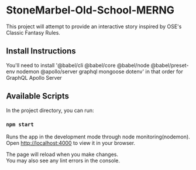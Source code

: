 # StoneMarbel-Old-School-MERNG

This project will attempt to provide an interactive story inspired by OSE's Classic Fantasy Rules.

## Install Instructions

You'll need to install '@babel/cli @babel/core @babel/node @babel/preset-env nodemon @apollo/server graphql mongoose dotenv' in that order for GraphQL Apollo Server

## Available Scripts

In the project directory, you can run:

### `npm start`

Runs the app in the development mode through node monitoring(nodemon).\
Open [http://localhost:4000](http://localhost:4000) to view it in your browser.

The page will reload when you make changes.\
You may also see any lint errors in the console.
